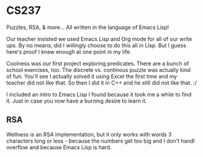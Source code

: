 # CS237
Puzzles, RSA, &amp; more... All written in the language of Emacs Lisp!

Our teacher insisted we used Emacs Lisp and Org mode for all of our write ups. By no means, did I willingly choose to do this all in Lisp. But I guess here's proof I knew enough at one point in my life.

Coolness was our first project exploring predicates. There are a bunch of school exercises, too. The discrete vs. continous puzzle was actually kind of fun. You'll see I actually solved it using Excel the first time and my teacher did not like that. So then I did it in C++ and he still did not like that. :/

I included an intro to Emacs Lisp I found because it took me a while to find it. Just in case you now have a burning desire to learn it.

## RSA
Wellness is an RSA implementation, but it only works with words 3 characters long or less - because the numbers get too big and I don't handl overflow and because Emacs Lisp is hard.
